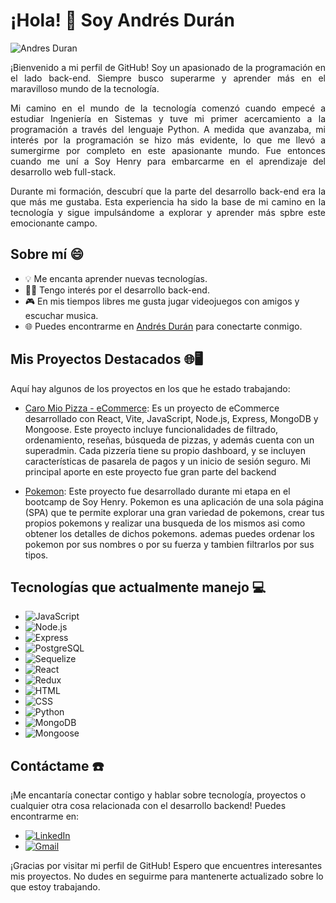 # ¡Hola! 👋 Soy Andrés Durán

![Andres Duran](https://github.com/CO4CH/CO4CH/assets/109003491/cf91af7a-da33-485b-a99f-96f882781a38)

<p align="justify">
  ¡Bienvenido a mi perfil de GitHub! Soy un apasionado de la programación en el lado back-end. Siempre busco superarme y aprender más en el maravilloso mundo de la tecnología.
</p>

<p align="justify">
  Mi camino en el mundo de la tecnología comenzó cuando empecé a estudiar Ingeniería en Sistemas y tuve mi primer acercamiento a la programación a través del lenguaje Python. A medida que avanzaba, mi interés por la programación se hizo más evidente, lo que me llevó a sumergirme por completo en este apasionante mundo. Fue entonces cuando me uní a Soy Henry para embarcarme en el aprendizaje del desarrollo web full-stack.
</p>

<p align="justify">
  Durante mi formación, descubrí que la parte del desarrollo back-end era la que más me gustaba. Esta experiencia ha sido la base de mi camino en la tecnología y sigue impulsándome a explorar y aprender más spbre este emocionante campo.
</p>

## Sobre mí 😄

- 💡 Me encanta aprender nuevas tecnologías.
- 👨‍💻 Tengo interés por el desarrollo back-end.
- 🎮 En mis tiempos libres me gusta jugar videojuegos con amigos y escuchar musica.
- 🌐 Puedes encontrarme en [Andrés Durán](https://www.linkedin.com/in/andr%C3%A9s-dur%C3%A1n-b4a821232/) para conectarte conmigo.

## Mis Proyectos Destacados 🌐🖥️

Aquí hay algunos de los proyectos en los que he estado trabajando:

- [Caro Mio Pizza - eCommerce](https://github.com/juangui78/pfcaromio): Es un proyecto de eCommerce desarrollado con React, Vite, JavaScript, Node.js, Express, MongoDB y Mongoose. Este proyecto incluye funcionalidades de filtrado, ordenamiento, reseñas, búsqueda de pizzas, y además cuenta con un superadmin. Cada pizzería tiene su propio dashboard, y se incluyen características de pasarela de pagos y un inicio de sesión seguro. Mi principal aporte en este proyecto fue gran parte del backend
  
- [Pokemon](https://github.com/CO4CH/PI-Pokemon-main): Este proyecto fue desarrollado durante mi etapa en el bootcamp de Soy Henry. Pokemon es una aplicación de una sola página (SPA) que te permite explorar una gran variedad de pokemons, crear tus propios pokemons y realizar una busqueda de los mismos asi como obtener los detalles de dichos pokemons. ademas puedes ordenar los pokemon por sus nombres o por su fuerza y tambien filtrarlos por sus tipos.

## Tecnologías que actualmente manejo 💻

- ![JavaScript](https://img.shields.io/badge/JavaScript-F7DF1E?logo=javascript&logoColor=black&style=for-the-badge)
- ![Node.js](https://img.shields.io/badge/Node.js-339933?logo=node.js&logoColor=white&style=for-the-badge)
- ![Express](https://img.shields.io/badge/Express-000000?logo=express&logoColor=white&style=for-the-badge)
- ![PostgreSQL](https://img.shields.io/badge/PostgreSQL-336791?logo=postgresql&logoColor=white&style=for-the-badge)
- ![Sequelize](https://img.shields.io/badge/Sequelize-52B0E7?logo=sequelize&logoColor=white&style=for-the-badge)
- ![React](https://img.shields.io/badge/React-61DAFB?logo=react&logoColor=black&style=for-the-badge)
- ![Redux](https://img.shields.io/badge/Redux-764ABC?logo=redux&logoColor=white&style=for-the-badge)
- ![HTML](https://img.shields.io/badge/HTML-E34F26?logo=html5&logoColor=white&style=for-the-badge)
- ![CSS](https://img.shields.io/badge/CSS-1572B6?logo=css3&logoColor=white&style=for-the-badge)
- ![Python](https://img.shields.io/badge/Python-3776AB?logo=python&logoColor=white&style=for-the-badge)
- ![MongoDB](https://img.shields.io/badge/MongoDB-47A248?logo=mongodb&logoColor=white&style=for-the-badge)
- ![Mongoose](https://img.shields.io/badge/Mongoose-880000?logo=mongoose&logoColor=white&style=for-the-badge)



## Contáctame ☎️

¡Me encantaría conectar contigo y hablar sobre tecnología, proyectos o cualquier otra cosa relacionada con el desarrollo backend! 
Puedes encontrarme en:

- [![LinkedIn](https://img.shields.io/badge/LinkedIn-0077B5?logo=linkedin&logoColor=white&style=for-the-badge)](https://www.linkedin.com/in/andr%C3%A9s-dur%C3%A1n-b4a821232/)
- [![Gmail](https://img.shields.io/badge/Correo%20Electr%C3%B3nico-EA4335?logo=gmail&logoColor=white&style=for-the-badge)](mailto:andresmau300@gmail.com)

¡Gracias por visitar mi perfil de GitHub! Espero que encuentres interesantes mis proyectos. No dudes en seguirme para mantenerte actualizado sobre lo que estoy trabajando.
<!---
